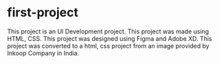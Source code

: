 # first-project
This project is an UI Development project. This project was made using HTML, CSS. This project was designed using Figma and Adobe XD. This project was converted to a html, css project from an image provided by Inkoop Company in India.
